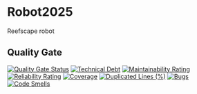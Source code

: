 # Robot2025
Reefscape robot

## Quality Gate
[![Quality Gate Status](https://sonarcloud.io/api/project_badges/measure?project=entech281_Robot2025&metric=alert_status)](https://sonarcloud.io/summary/new_code?id=entech281_Robot2025)
[![Technical Debt](https://sonarcloud.io/api/project_badges/measure?project=entech281_Robot2025&metric=sqale_index)](https://sonarcloud.io/summary/new_code?id=entech281_Robot2025)
[![Maintainability Rating](https://sonarcloud.io/api/project_badges/measure?project=entech281_Robot2025&metric=sqale_rating)](https://sonarcloud.io/summary/new_code?id=entech281_Robot2025)
[![Reliability Rating](https://sonarcloud.io/api/project_badges/measure?project=entech281_Robot2025&metric=reliability_rating)](https://sonarcloud.io/summary/new_code?id=entech281_Robot2025)
[![Coverage](https://sonarcloud.io/api/project_badges/measure?project=entech281_Robot2025&metric=coverage)](https://sonarcloud.io/summary/new_code?id=entech281_Robot2025)
[![Duplicated Lines (%)](https://sonarcloud.io/api/project_badges/measure?project=entech281_Robot2025&metric=duplicated_lines_density)](https://sonarcloud.io/summary/new_code?id=entech281_Robot2025)
[![Bugs](https://sonarcloud.io/api/project_badges/measure?project=entech281_Robot2025&metric=bugs)](https://sonarcloud.io/summary/new_code?id=entech281_Robot2025)
[![Code Smells](https://sonarcloud.io/api/project_badges/measure?project=entech281_Robot2025&metric=code_smells)](https://sonarcloud.io/summary/new_code?id=entech281_Robot2025)


